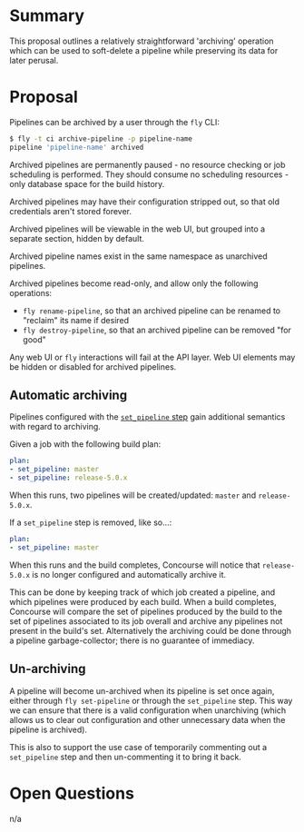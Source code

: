 # Summary

This proposal outlines a relatively straightforward 'archiving' operation which can be used to soft-delete a pipeline while preserving its data for later perusal.

# Proposal

Pipelines can be archived by a user through the `fly` CLI:

```sh
$ fly -t ci archive-pipeline -p pipeline-name
pipeline 'pipeline-name' archived
```

Archived pipelines are permanently paused - no resource checking or job scheduling is performed. They should consume no scheduling resources - only database space for the build history.

Archived pipelines may have their configuration stripped out, so that old credentials aren't stored forever.

Archived pipelines will be viewable in the web UI, but grouped into a separate section, hidden by default.

Archived pipeline names exist in the same namespace as unarchived pipelines.

Archived pipelines become read-only, and allow only the following operations:

* `fly rename-pipeline`, so that an archived pipeline can be renamed to "reclaim" its name if desired
* `fly destroy-pipeline`, so that an archived pipeline can be removed "for good"

Any web UI or `fly` interactions will fail at the API layer. Web UI elements may be hidden or disabled for archived pipelines.

## Automatic archiving

Pipelines configured with the [`set_pipeline` step](https://github.com/concourse/rfcs/pull/31) gain additional semantics with regard to archiving.

Given a job with the following build plan:

```yaml
plan:
- set_pipeline: master
- set_pipeline: release-5.0.x
```

When this runs, two pipelines will be created/updated: `master` and `release-5.0.x`.

If a `set_pipeline` step is removed, like so...:

```yaml
plan:
- set_pipeline: master
```

When this runs and the build completes, Concourse will notice that `release-5.0.x` is no longer configured and automatically archive it.

This can be done by keeping track of which job created a pipeline, and which pipelines were produced by each build. When a build completes, Concourse will compare the set of pipelines produced by the build to the set of pipelines associated to its job overall and archive any pipelines not present in the build's set. Alternatively the archiving could be done through a pipeline garbage-collector; there is no guarantee of immediacy.

## Un-archiving

A pipeline will become un-archived when its pipeline is set once again, either through `fly set-pipeline` or through the `set_pipeline` step. This way we can ensure that there is a valid configuration when unarchiving (which allows us to clear out configuration and other unnecessary data when the pipeline is archived).

This is also to support the use case of temporarily commenting out a `set_pipeline` step and then un-commenting it to bring it back.

# Open Questions

n/a
